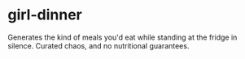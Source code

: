 # girl-dinner
Generates the kind of meals you'd eat while standing at the fridge in silence. Curated chaos, and no nutritional guarantees.
